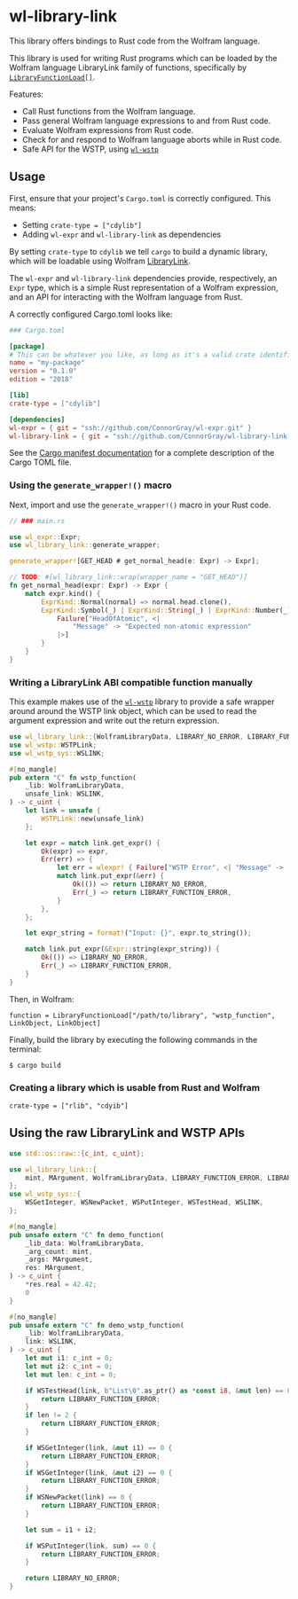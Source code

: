 # wl-library-link

This library offers bindings to Rust code from the Wolfram language.

This library is used for writing Rust programs which can be loaded by the Wolfram language
LibraryLink family of functions, specifically by
[`LibraryFunctionLoad[]`][library-function-load].

Features:

  * Call Rust functions from the Wolfram language.
  * Pass general Wolfram language expressions to and from Rust code.
  * Evaluate Wolfram expressions from Rust code.
  * Check for and respond to Wolfram language aborts while in Rust code.
  * Safe API for the WSTP, using [`wl-wstp`][wl-wstp]

## Usage

First, ensure that your project's `Cargo.toml` is correctly configured. This means:

  * Setting `crate-type = ["cdylib"]`
  * Adding `wl-expr` and `wl-library-link` as dependencies

By setting `crate-type` to `cdylib` we tell `cargo` to build a dynamic library, which
will be loadable using Wolfram [LibraryLink][library-link].

The `wl-expr` and `wl-library-link` dependencies provide, respectively, an `Expr` type,
which is a simple Rust representation of a Wolfram expression, and an API for interacting
with the Wolfram language from Rust.

A correctly configured Cargo.toml looks like:

```toml
### Cargo.toml

[package]
# This can be whatever you like, as long as it's a valid crate identifier.
name = "my-package"
version = "0.1.0"
edition = "2018"

[lib]
crate-type = ["cdylib"]

[dependencies]
wl-expr = { git = "ssh://github.com/ConnorGray/wl-expr.git" }
wl-library-link = { git = "ssh://github.com/ConnorGray/wl-library-link.git" }
```

See the [Cargo manifest documentation][cargo-manifest-docs] for a complete description of
the Cargo TOML file.

### Using the `generate_wrapper!()` macro

Next, import and use the `generate_wrapper!()` macro in your Rust code.

```rust
// ### main.rs

use wl_expr::Expr;
use wl_library_link::generate_wrapper;

generate_wrapper![GET_HEAD # get_normal_head(e: Expr) -> Expr];

// TODO: #[wl_library_link::wrap(wrapper_name = "GET_HEAD")]
fn get_normal_head(expr: Expr) -> Expr {
    match expr.kind() {
        ExprKind::Normal(normal) => normal.head.clone(),
        ExprKind::Symbol(_) | ExprKind::String(_) | ExprKind::Number(_) => wlexpr! {
            Failure["HeadOfAtomic", <|
                "Message" -> "Expected non-atomic expression"
            |>]
        }
    }
}
```

### Writing a LibraryLink ABI compatible function manually

This example makes use of the [`wl-wstp`][wl-wstp] library to provide a safe wrapper around
around the WSTP link object, which can be used to read the argument expression and write
out the return expression.

```rust
use wl_library_link::{WolframLibraryData, LIBRARY_NO_ERROR, LIBRARY_FUNCTION_ERROR};
use wl_wstp::WSTPLink;
use wl_wstp_sys::WSLINK;

#[no_mangle]
pub extern "C" fn wstp_function(
    _lib: WolframLibraryData,
    unsafe_link: WSLINK,
) -> c_uint {
    let link = unsafe {
        WSTPLink::new(unsafe_link)
    };

    let expr = match link.get_expr() {
        Ok(expr) => expr,
        Err(err) => {
            let err = wlexpr! { Failure["WSTP Error", <| "Message" -> 'err |>] };
            match link.put_expr(&err) {
                Ok(()) => return LIBRARY_NO_ERROR,
                Err(_) => return LIBRARY_FUNCTION_ERROR,
            }
        },
    };

    let expr_string = format!("Input: {}", expr.to_string());

    match link.put_expr(&Expr::string(expr_string)) {
        Ok(()) => LIBRARY_NO_ERROR,
        Err(_) => LIBRARY_FUNCTION_ERROR,
    }
}
```

Then, in Wolfram:

```wolfram
function = LibraryFunctionLoad["/path/to/library", "wstp_function", LinkObject, LinkObject]
```

Finally, build the library by executing the following commands in the terminal:

```shell
$ cargo build
```

### Creating a library which is usable from Rust and Wolfram

`crate-type = ["rlib", "cdyib"]`

## Using the raw LibraryLink and WSTP APIs

```rust
use std::os::raw::{c_int, c_uint};

use wl_library_link::{
    mint, MArgument, WolframLibraryData, LIBRARY_FUNCTION_ERROR, LIBRARY_NO_ERROR,
};
use wl_wstp_sys::{
    WSGetInteger, WSNewPacket, WSPutInteger, WSTestHead, WSLINK,
};

#[no_mangle]
pub unsafe extern "C" fn demo_function(
    _lib_data: WolframLibraryData,
    _arg_count: mint,
    _args: MArgument,
    res: MArgument,
) -> c_uint {
    *res.real = 42.42;
    0
}

#[no_mangle]
pub unsafe extern "C" fn demo_wstp_function(
    _lib: WolframLibraryData,
    link: WSLINK,
) -> c_uint {
    let mut i1: c_int = 0;
    let mut i2: c_int = 0;
    let mut len: c_int = 0;

    if WSTestHead(link, b"List\0".as_ptr() as *const i8, &mut len) == 0 {
        return LIBRARY_FUNCTION_ERROR;
    }
    if len != 2 {
        return LIBRARY_FUNCTION_ERROR;
    }

    if WSGetInteger(link, &mut i1) == 0 {
        return LIBRARY_FUNCTION_ERROR;
    }
    if WSGetInteger(link, &mut i2) == 0 {
        return LIBRARY_FUNCTION_ERROR;
    }
    if WSNewPacket(link) == 0 {
        return LIBRARY_FUNCTION_ERROR;
    }

    let sum = i1 + i2;

    if WSPutInteger(link, sum) == 0 {
        return LIBRARY_FUNCTION_ERROR;
    }

    return LIBRARY_NO_ERROR;
}
```

[wl-wstp]: https://stash.wolfram.com/users/connorg/repos/wl-wstp/browse
[library-link]: https://reference.wolfram.com/language/guide/LibraryLink.html
[library-function-load]: https://reference.wolfram.com/language/ref/LibraryFunctionLoad.html
[cargo-manifest-docs]: https://doc.rust-lang.org/cargo/reference/manifest.html